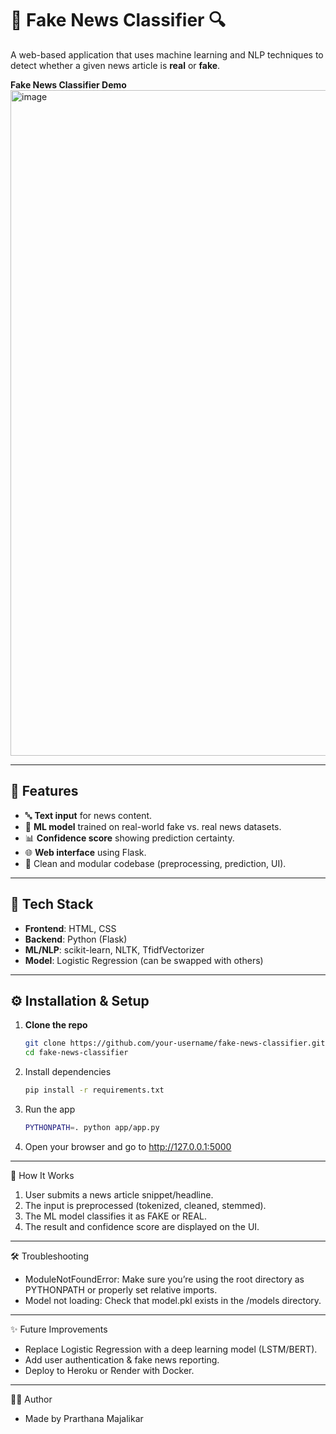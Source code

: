 # 📰 Fake News Classifier 🔍

A web-based application that uses machine learning and NLP techniques to detect whether a given news article is **real** or **fake**.

**Fake News Classifier Demo**
<img width="1065" alt="image" src="https://github.com/user-attachments/assets/9fe5169d-10cc-43c8-98e9-1bc5c002214b" />


---

## 🚀 Features

- 🔤 **Text input** for news content.
- 🧠 **ML model** trained on real-world fake vs. real news datasets.
- 📊 **Confidence score** showing prediction certainty.
- 🌐 **Web interface** using Flask.
- 🔄 Clean and modular codebase (preprocessing, prediction, UI).

---

## 🧩 Tech Stack

- **Frontend**: HTML, CSS
- **Backend**: Python (Flask)
- **ML/NLP**: scikit-learn, NLTK, TfidfVectorizer
- **Model**: Logistic Regression (can be swapped with others)


---

## ⚙️ Installation & Setup

1. **Clone the repo**

   ```bash
   git clone https://github.com/your-username/fake-news-classifier.git
   cd fake-news-classifier
   
2. Install dependencies
   ```bash
   pip install -r requirements.txt

3. Run the app
      ```bash
      PYTHONPATH=. python app/app.py

4. Open your browser and go to http://127.0.0.1:5000


---
🔬 How It Works
1. User submits a news article snippet/headline.
2. The input is preprocessed (tokenized, cleaned, stemmed).
3. The ML model classifies it as FAKE or REAL.
4. The result and confidence score are displayed on the UI.


---
🛠️ Troubleshooting
- ModuleNotFoundError: Make sure you’re using the root directory as PYTHONPATH or properly set relative imports.
- Model not loading: Check that model.pkl exists in the /models directory.

---

✨ Future Improvements
- Replace Logistic Regression with a deep learning model (LSTM/BERT).
- Add user authentication & fake news reporting.
- Deploy to Heroku or Render with Docker.

---

🙋‍♀️ Author
- Made by Prarthana Majalikar


